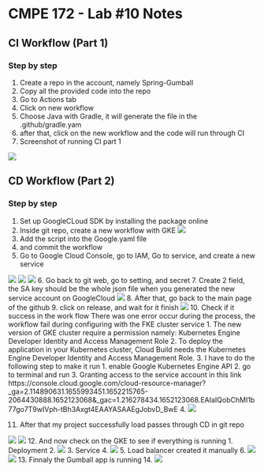 # CMPE 172 - Lab #10 Notes

## CI Workflow (Part 1)

### Step by step
1. Create a repo in the account, namely Spring-Gumball
2. Copy all the provided code into the repo
3. Go to Actions tab
4. Click on new workflow 
5. Choose Java with Gradle, it will generate the file in the .github/gradle.yam
6. after that, click on the new workflow and the code will run through CI
7. Screenshot of running CI part 1

<img src="Screenshots/runOnWorkFlow.png">

## CD Workflow (Part 2)

### Step by step
1. Set up GoogleCLoud SDK by installing the package online
2. Inside git repo, create a new workflow with GKE
    <img src="Screenshots/newWorkFlow.png">
3. Add the script into the Google.yaml file
4. and commit the workflow
5. Go to Google Cloud Console, go to IAM, Go to service, and create a new service
<img src="Screenshots/cluster.png">
<img src="Screenshots/ServiceAccounts.png">
<img src="Screenshots/ServiceAccountKey.png">
6. Go back to git web, go to setting, and secret
7. Create 2 field, the SA key should be the whole json file when you generated the new service account on GoogleCloud
 <img src="Screenshots/gitSecrets.png">
8. After that, go back to the main page of the github
9. click on release, and wait for it finish
<img src="Screenshots/releaseSection.png">
10. Check if it success in the work flow
There was one error occur during the process, the workflow fail during configuring with the FKE cluster service
    1. The new version of GKE cluster require a permission namely: Kubernetes Engine Developer Identity and Access Management Role
    2. To deploy the application in your Kubernetes cluster, Cloud Build needs the Kubernetes Engine Developer Identity and Access Management Role.
    3. I have to do the following step to make it run
       1. enable Google Kubernetes Engine API
       2. go to terminal and run 
       3. Granting access to the service account in this link https://console.cloud.google.com/cloud-resource-manager?_ga=2.114890631.1655993451.1652215765-2064430888.1652123068&_gac=1.216278434.1652123068.EAIaIQobChMI1b77go7T9wIVph-tBh3Axgt4EAAYASAAEgJobvD_BwE
       4. <img src="Screenshots/ManageResource.png">
       
11. After that my project successfully load passes through CD in git repo
<img src="Screenshots/AllWorkFlow.png">
<img src="Screenshots/CDsuccess.png">
12. And now check on the GKE to see if everything is running
    1. Deployment
    2. <img src="Screenshots/Deployment.png">
    3. Service
    4. <img src="Screenshots/SpringGumballService.png">
    5. Load balancer created it manually
    6. <img src="Screenshots/ingress.png">
    <img src="Screenshots/loadBalancer.png">
13. Finnaly the Gumball app is running
14. <img src="Screenshots/GumballRunning.png">